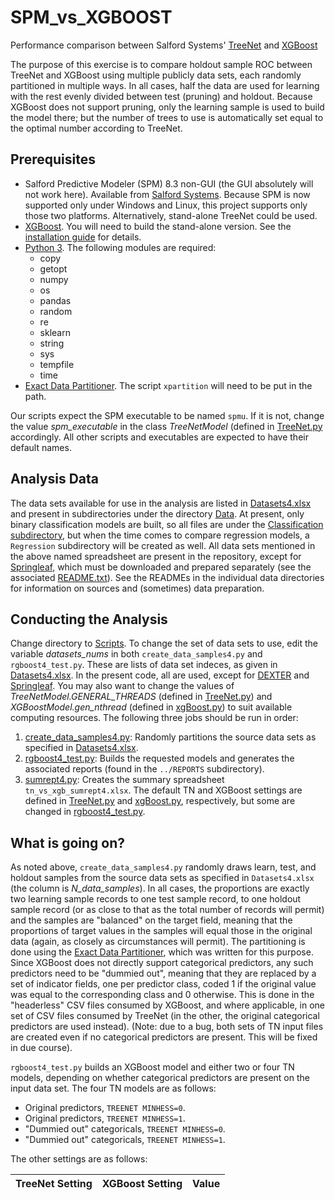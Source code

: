 # SPM_vs_XGBOOST
Performance comparison between Salford Systems' [TreeNet](https://www.salford-systems.com/products/treenet) and [XGBoost][]

The purpose of this exercise is to compare holdout sample ROC between TreeNet and XGBoost using multiple publicly data sets, each randomly partitioned in multiple ways.  In all cases, half the data are used for learning with the rest evenly divided between test (pruning) and holdout.  Because XGBoost does not support pruning, only the learning sample is used to build the model there; but the number of trees to use is automatically set equal to the optimal number according to TreeNet.

## Prerequisites
* Salford Predictive Modeler (SPM) 8.3 non-GUI (the GUI absolutely will not work here).  Available from [Salford Systems](https://www.salford-systems.com/products/spm).  Because SPM is now supported only under Windows and Linux, this project supports only those two platforms.  Alternatively, stand-alone TreeNet could be used.
* [XGBoost][].  You will need to build the stand-alone version.  See the [installation guide](https://xgboost.readthedocs.io/en/latest/build.html) for details.
* [Python 3](https://www.python.org/).  The following modules are required:
  * copy
  * getopt
  * numpy
  * os
  * pandas
  * random
  * re
  * sklearn
  * string
  * sys
  * tempfile
  * time
* [Exact Data Partitioner][].  The script `xpartition` will need to be put in the path.

Our scripts expect the SPM executable to be named `spmu`.  If it is not, change the value *spm_executable* in the class *TreeNetModel* (defined in [TreeNet.py][] accordingly.  All other scripts and executables are expected to have their default names.

## Analysis Data
The data sets available for use in the analysis are listed in [Datasets4.xlsx](Datasets4.xlsx) and present in subdirectories under the directory [Data][].  At present, only binary classification models are built, so all files are under the [Classification subdirectory](Data/Classification), but when the time comes to compare regression models, a `Regression` subdirectory will be created as well.  All data sets mentioned in the above named spreadsheet are present in the repository, except for [Springleaf][], which must be downloaded and prepared separately (see the associated [README.txt](Data/Classification/Springleaf/README.txt)).  See the READMEs in the individual data directories for information on sources and (sometimes) data preparation.

## Conducting the Analysis
Change directory to [Scripts](Scripts).  To change the set of data sets to use, edit the variable *datasets_nums* in both `create_data_samples4.py` and `rgboost4_test.py`.  These are lists of data set indeces, as given in [Datasets4.xlsx][].  In the present code, all are used, except for [DEXTER](Data/Classification/DEXTER) and [Springleaf][].  You may also want to change the values of *TreeNetModel.GENERAL_THREADS* (defined in [TreeNet.py][]) and *XGBoostModel.gen_nthread* (defined in [xgBoost.py][]) to suit available computing resources.  The following three jobs should be run in order:
1. [create_data_samples4.py](Scripts/create_data_samples4.py): Randomly partitions the source data sets as specified in [Datasets4.xlsx](Datasets4.xlsx).
2. [rgboost4_test.py][]: Builds the requested models and generates the associated reports (found in the `../REPORTS` subdirectory).
3. [sumrept4.py](Scripts/sumrept4.py): Creates the summary spreadsheet `tn_vs_xgb_sumrept4.xlsx`.
The default TN and XGBoost settings are defined in [TreeNet.py][] and [xgBoost.py][], respectively, but some are changed in [rgboost4_test.py][].

## What is going on?
As noted above, `create_data_samples4.py` randomly draws learn, test, and holdout samples from the source data sets as specified in `Datasets4.xlsx` (the column is *N_data_samples*).  In all cases, the proportions are exactly two learning sample records to one test sample record, to one holdout sample record (or as close to that as the total number of records will permit) and the samples are "balanced" on the target field, meaning that the proportions of target values in the samples will equal those in the original data (again, as closely as circumstances will permit).  The partitioning is done using the [Exact Data Partitioner][], which was written for this purpose.  Since XGBoost does not directly support categorical predictors, any such predictors need to be "dummied out", meaning that they are replaced by a set of indicator fields, one per predictor class, coded 1 if the original value was equal to the corresponding class and 0 otherwise.  This is done in the "headerless" CSV files consumed by XGBoost, and where applicable, in one set of CSV files consumed by TreeNet (in the other, the original categorical predictors are used instead). (Note: due to a bug, both sets of TN input files are created even if no categorical predictors are present.  This will be fixed in due course).

`rgboost4_test.py` builds an XGBoost model and either two or four TN models, depending on whether categorical predictors are present on the input data set.  The four TN models are as follows:
* Original predictors, `TREENET MINHESS=0`.
* Original predictors, `TREENET MINHESS=1`.
* "Dummied out" categoricals, `TREENET MINHESS=0`.
* "Dummied out" categoricals, `TREENET MINHESS=1`.

The other settings are as follows:

| TreeNet Setting | XGBoost Setting | Value |
| --------------- | --------------- | ----- |

[Data]: Data
[Datasets4.xlsx]: Datasets4.xlsx
[Exact Data Partitioner]: https://github.com/jlries61/xpartition
[rgboost4_test.py]: Scripts/rgboost4_test.py
[Springleaf]: Data/Classification/Springleaf
[TreeNet.py]: Scripts/TreeNet.py
[XGBoost]: https://github.com/dmlc/xgboost
[xgBoost.py]: Scripts/xgBoost.py
